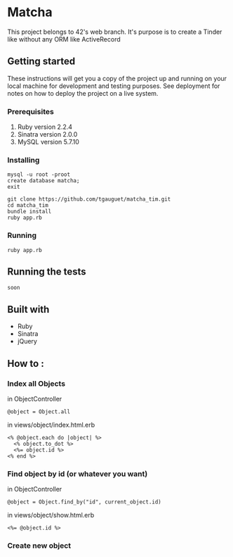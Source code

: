 # Matcha

This project belongs to 42's web branch.
It's purpose is to create a Tinder like without any ORM like ActiveRecord

## Getting started

These instructions will get you a copy of the project up and running on your local machine for development and testing purposes. See deployment for notes on how to deploy the project on a live system.

### Prerequisites

1. Ruby version 2.2.4
2. Sinatra version 2.0.0
3. MySQL version 5.7.10

### Installing

```
mysql -u root -proot
create database matcha;
exit

git clone https://github.com/tgauguet/matcha_tim.git
cd matcha_tim
bundle install
ruby app.rb
```
### Running

```
ruby app.rb
```

## Running the tests

```
soon
```

## Built with

* Ruby
* Sinatra
* jQuery

## How to :

### Index all Objects

in ObjectController
```
@object = Object.all
```
in views/object/index.html.erb
```
<% @object.each do |object| %>
  <% object.to_dot %>
  <%= object.id %>
<% end %>
```

### Find object by id (or whatever you want)

in ObjectController
```
@object = Object.find_by("id", current_object.id)
```
in views/object/show.html.erb
```
<%= @object.id %>
```

### Create new object
